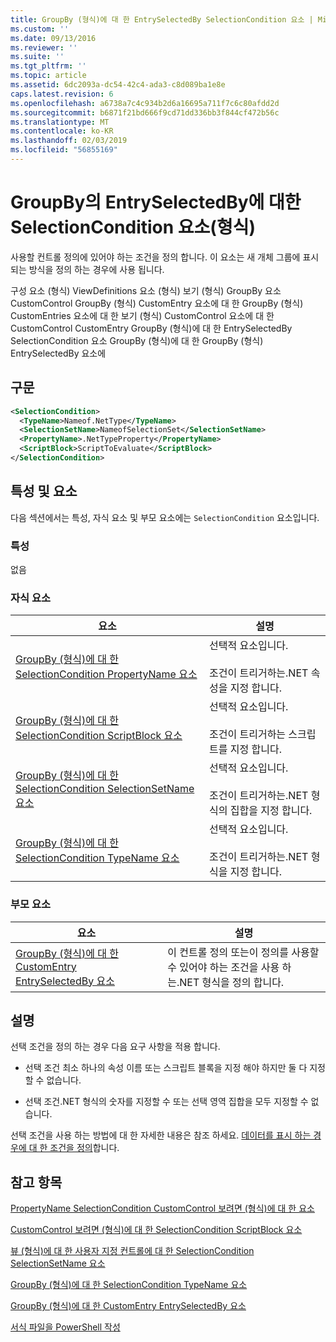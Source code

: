 ```yaml
---
title: GroupBy (형식)에 대 한 EntrySelectedBy SelectionCondition 요소 | Microsoft Docs
ms.custom: ''
ms.date: 09/13/2016
ms.reviewer: ''
ms.suite: ''
ms.tgt_pltfrm: ''
ms.topic: article
ms.assetid: 6dc2093a-dc54-42c4-ada3-c8d089ba1e8e
caps.latest.revision: 6
ms.openlocfilehash: a6738a7c4c934b2d6a16695a711f7c6c80afdd2d
ms.sourcegitcommit: b6871f21bd666f9cd71dd336bb3f844cf472b56c
ms.translationtype: MT
ms.contentlocale: ko-KR
ms.lasthandoff: 02/03/2019
ms.locfileid: "56855169"
---
```

# <a name="selectioncondition-element-for-entryselectedby-for-groupby-format"></a>GroupBy의 EntrySelectedBy에 대한 SelectionCondition 요소(형식)

사용할 컨트롤 정의에 있어야 하는 조건을 정의 합니다. 이 요소는 새 개체 그룹에 표시 되는 방식을 정의 하는 경우에 사용 됩니다.

구성 요소 (형식) ViewDefinitions 요소 (형식) 보기 (형식) GroupBy 요소 CustomControl GroupBy (형식) CustomEntry 요소에 대 한 GroupBy (형식) CustomEntries 요소에 대 한 보기 (형식) CustomControl 요소에 대 한 CustomControl CustomEntry GroupBy (형식)에 대 한 EntrySelectedBy SelectionCondition 요소 GroupBy (형식)에 대 한 GroupBy (형식) EntrySelectedBy 요소에

## <a name="syntax"></a>구문

```xml
<SelectionCondition>
  <TypeName>Nameof.NetType</TypeName>
  <SelectionSetName>NameofSelectionSet</SelectionSetName>
  <PropertyName>.NetTypeProperty</PropertyName>
  <ScriptBlock>ScriptToEvaluate</ScriptBlock>
</SelectionCondition>
```

## <a name="attributes-and-elements"></a>특성 및 요소

다음 섹션에서는 특성, 자식 요소 및 부모 요소에는 `SelectionCondition` 요소입니다.

### <a name="attributes"></a>특성

없음

### <a name="child-elements"></a>자식 요소

|요소|설명|
|-------------|-----------------|
|[GroupBy (형식)에 대 한 SelectionCondition PropertyName 요소](./propertyname-element-for-selectioncondition-for-groupby-format.md)|선택적 요소입니다.<br /><br /> 조건이 트리거하는.NET 속성을 지정 합니다.|
|[GroupBy (형식)에 대 한 SelectionCondition ScriptBlock 요소](./scriptblock-element-for-selectioncondition-for-entryselectedby-for-groupby-format.md)|선택적 요소입니다.<br /><br /> 조건이 트리거하는 스크립트를 지정 합니다.|
|[GroupBy (형식)에 대 한 SelectionCondition SelectionSetName 요소](./selectionsetname-element-for-selectioncondition-for-groupby-format.md)|선택적 요소입니다.<br /><br /> 조건이 트리거하는.NET 형식의 집합을 지정 합니다.|
|[GroupBy (형식)에 대 한 SelectionCondition TypeName 요소](./typename-element-for-selectioncondition-for-groupby-format.md)|선택적 요소입니다.<br /><br /> 조건이 트리거하는.NET 형식을 지정 합니다.|

### <a name="parent-elements"></a>부모 요소

|요소|설명|
|-------------|-----------------|
|[GroupBy (형식)에 대 한 CustomEntry EntrySelectedBy 요소](./entryselectedby-element-for-customentry-for-groupby-format.md)|이 컨트롤 정의 또는이 정의를 사용할 수 있어야 하는 조건을 사용 하는.NET 형식을 정의 합니다.|

## <a name="remarks"></a>설명

선택 조건을 정의 하는 경우 다음 요구 사항을 적용 합니다.

- 선택 조건 최소 하나의 속성 이름 또는 스크립트 블록을 지정 해야 하지만 둘 다 지정할 수 없습니다.

- 선택 조건.NET 형식의 숫자를 지정할 수 또는 선택 영역 집합을 모두 지정할 수 없습니다.

선택 조건을 사용 하는 방법에 대 한 자세한 내용은 참조 하세요. [데이터를 표시 하는 경우에 대 한 조건을 정의](./defining-conditions-for-displaying-data.md)합니다.

## <a name="see-also"></a>참고 항목

[PropertyName SelectionCondition CustomControl 보려면 (형식)에 대 한 요소](./propertyname-element-for-selectioncondition-for-customcontrol-for-view-format.md)

[CustomControl 보려면 (형식)에 대 한 SelectionCondition ScriptBlock 요소](./scriptblock-element-for-selectioncondition-for-customcontrol-for-view-format.md)

[뷰 (형식)에 대 한 사용자 지정 컨트롤에 대 한 SelectionCondition SelectionSetName 요소](./selectionsetname-element-for-selectioncondition-for-customcontrol-for-view-format.md)

[GroupBy (형식)에 대 한 SelectionCondition TypeName 요소](./typename-element-for-selectioncondition-for-groupby-format.md)

[GroupBy (형식)에 대 한 CustomEntry EntrySelectedBy 요소](./entryselectedby-element-for-customentry-for-groupby-format.md)

[서식 파일을 PowerShell 작성](./writing-a-powershell-formatting-file.md)
